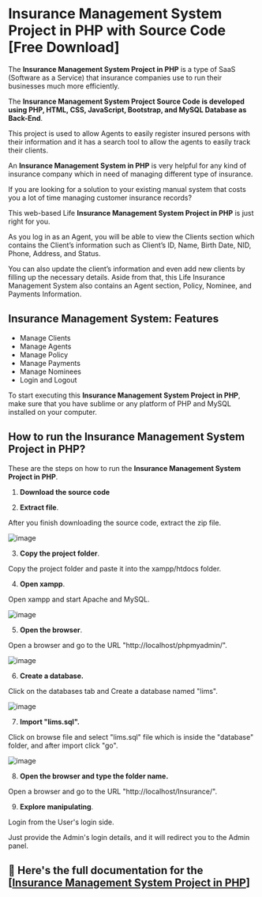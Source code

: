 # Insurance Management System Project in PHP with Source Code [Free Download]

The **Insurance Management System Project in PHP** is a type of SaaS (Software as a Service) that insurance companies use to run their businesses much more efficiently.

The **Insurance Management System Project Source Code is developed using PHP, HTML, CSS, JavaScript, Bootstrap, and MySQL Database as Back-End**.

This project is used to allow Agents to easily register insured persons with their information and it has a search tool to allow the agents to easily track their clients.

An **Insurance Management System in PHP** is very helpful for any kind of insurance company which in need of managing different type of insurance.

If you are looking for a solution to your existing manual system that costs you a lot of time managing customer insurance records?

This web-based Life **Insurance Management System Project in PHP** is just right for you. 

As you log in as an Agent, you will be able to view the Clients section which contains the Client’s information such as Client’s ID, Name, Birth Date, NID, Phone, Address, and Status.

You can also update the client’s information and even add new clients by filling up the necessary details. Aside from that, this Life Insurance Management System also contains an Agent section, Policy, Nominee, and Payments Information.

## Insurance Management System:  Features

* Manage Clients
* Manage Agents
* Manage Policy
* Manage Payments
* Manage Nominees
* Login and Logout

To start executing this **Insurance Management System Project in PHP**, make sure that you have sublime or any platform of PHP and MySQL installed on your computer.

## How to run the Insurance Management System Project in PHP?

These are the steps on how to run the **Insurance Management System Project in PHP**.

1. **Download the source code**

2. **Extract file**.

After you finish downloading the source code, extract the zip file.

![image](https://github.com/user-attachments/assets/5f97ed1d-491a-48f7-b4f7-236574b822b0)

3. **Copy the project folder**.

Copy the project folder and paste it into the xampp/htdocs folder.

4. **Open xampp**.

Open xampp and start Apache and MySQL.

![image](https://github.com/user-attachments/assets/06f0d695-e005-43f9-8fca-ea6963e58c98)

5. **Open the browser**.

Open a browser and go to the URL "http://localhost/phpmyadmin/".

![image](https://github.com/user-attachments/assets/d631334f-28a5-4d05-9d9d-5a049eec4485)

6. **Create a database.**

Click on the databases tab and Create a database named "lims".

![image](https://github.com/user-attachments/assets/30b843be-d78b-4818-ae1f-e6c6a64e54a4)

7. **Import "lims.sql".**

Click on browse file and select "lims.sql" file which is inside the "database" folder, and after import click "go".

![image](https://github.com/user-attachments/assets/d86edd5d-fe84-4092-bac3-7fd724354cca)

8. **Open the browser and type the folder name.**

Open a browser and go to the URL "http://localhost/Insurance/".

9. **Explore manipulating**.

Login from the User's login side. 

Just provide the Admin's login details, and it will redirect you to the Admin panel.

## 📌 Here's the full documentation for the [[Insurance Management System Project in PHP](https://itsourcecode.com/free-projects/php-project/insurance-management-system-project-in-php-free-download/)]














